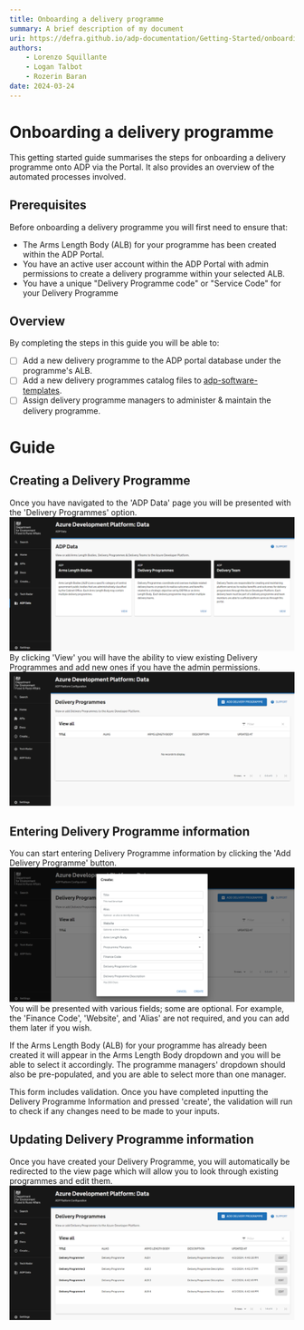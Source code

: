 ```yaml
---
title: Onboarding a delivery programme
summary: A brief description of my document
uri: https://defra.github.io/adp-documentation/Getting-Started/onboarding-a-delivery-programme/
authors:
    - Lorenzo Squillante
    - Logan Talbot
    - Rozerin Baran
date: 2024-03-24
---
```


# Onboarding a delivery programme

This getting started guide summarises the steps for onboarding a delivery programme onto ADP via the Portal. It also provides an overview of the automated processes involved.

## Prerequisites

Before onboarding a delivery programme you will first need to ensure that:

- The Arms Length Body (ALB) for your programme has been created within the ADP Portal.
- You have an active user account within the ADP Portal with admin permissions to create a delivery programme within your selected ALB.
- You have a unique "Delivery Programme code" or "Service Code" for your Delivery Programme

## Overview

By completing the steps in this guide you will be able to:

- [ ] Add a new delivery programme to the ADP portal database under the programme's ALB.
- [ ] Add a new delivery programmes catalog files to [adp-software-templates](https://github.com/DEFRA/adp-software-templates).
- [ ] Assign delivery programme managers to administer & maintain the delivery programme.

# Guide

## Creating a Delivery Programme

Once you have navigated to the 'ADP Data' page you will be presented with the 'Delivery Programmes' option. 
![ADP Data](../images/adp-data.png)
By clicking 'View' you will have the ability to view existing Delivery Programmes and add new ones if you have the admin permissions. 
![View Delivery Programmes](../images/adp-view-delivery-programme.png)

## Entering Delivery Programme information

You can start entering Delivery Programme information by clicking the 'Add Delivery Programme' button.
![Add Delivery Programme](../images/adp-create-delivery-programme.png)
You will be presented with various fields; some are optional. For example, the 'Finance Code', 'Website', and 'Alias' are not required, and you can add them later if you wish.

If the Arms Length Body (ALB) for your programme has already been created it will appear in the Arms Length Body dropdown and you will be able to select it accordingly. The programme managers' dropdown should also be pre-populated, and you are able to select more than one manager.

This form includes validation. Once you have completed inputting the Delivery Programme Information and pressed 'create', the validation will run to check if any changes need to be made to your inputs.

## Updating Delivery Programme information

Once you have created your Delivery Programme, you will automatically be redirected to the view page which will allow you to look through existing programmes and edit them. 
![Update Delivery Programme](../images/adp-view-edit-delivery-programme.png)

